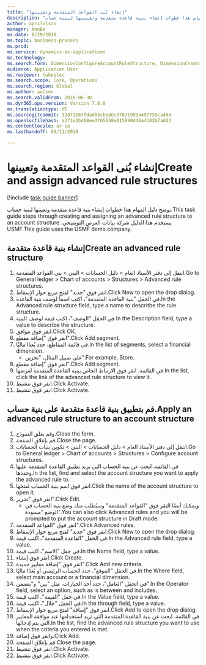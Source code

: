 ```yaml
--- 
title: "إنشاء بُنى القواعد المتقدمة وتعيينها"
description: "يوضح دليل المهام هذا خطوات إنشاء بنية قاعدة متقدمة وتعيينها لبنية حساب."
author: aprilolson
manager: AnnBe
ms.date: 8/29/2018
ms.topic: business-process
ms.prod: 
ms.service: dynamics-ax-applications
ms.technology: 
ms.search.form: DimensionConfigureAccountRuleStructure, DimensionCreateAccountRuleStructure, DimensionHierarchyAddLevel, DimensionHierarchyConstraintActivate, DimensionConfigureAccountStructure, DimensionConfigureAccountRule, DimensionCreateAccountRule, DimensionSelectAccountRuleStructure
audience: Application User
ms.reviewer: twheeloc
ms.search.scope: Core, Operations
ms.search.region: Global
ms.author: aolson
ms.search.validFrom: 2016-06-30
ms.dyn365.ops.version: Version 7.0.0
ms.translationtype: HT
ms.sourcegitcommit: 32d71167fdad65cb1dec37671999a497759ca484
ms.openlocfilehash: a371e2bd08ee3f65658e015990d46a430267add2
ms.contentlocale: ar-sa
ms.lasthandoff: 09/11/2018

---
```

# <a name="create-and-assign-advanced-rule-structures"></a><span data-ttu-id="8e6e2-103">إنشاء بُنى القواعد المتقدمة وتعيينها</span><span class="sxs-lookup"><span data-stu-id="8e6e2-103">Create and assign advanced rule structures</span></span>

[!include [task guide banner](../../includes/task-guide-banner.md)]

<span data-ttu-id="8e6e2-104">يوضح دليل المهام هذا خطوات إنشاء بنية قاعدة متقدمة وتعيينها لبنية حساب.</span><span class="sxs-lookup"><span data-stu-id="8e6e2-104">This task guide steps through creating and assigning an advanced rule structure to an account structure.</span></span> <span data-ttu-id="8e6e2-105">يستخدم هذا الدليل شركة بيانات العرض التوضيحي USMF.</span><span class="sxs-lookup"><span data-stu-id="8e6e2-105">This guide uses the USMF demo company.</span></span>


## <a name="create-an-advanced-rule-structure"></a><span data-ttu-id="8e6e2-106">إنشاء بنية قاعدة متقدمة</span><span class="sxs-lookup"><span data-stu-id="8e6e2-106">Create an advanced rule structure</span></span>
1. <span data-ttu-id="8e6e2-107">انتقل إلى دفتر الأستاذ العام > دليل الحسابات > البني > بنى القواعد المتقدمة.</span><span class="sxs-lookup"><span data-stu-id="8e6e2-107">Go to General ledger > Chart of accounts > Structures > Advanced rule structures.</span></span>
2. <span data-ttu-id="8e6e2-108">انقر فوق "جديد" لفتح مربع حوار الإسقاط‬.</span><span class="sxs-lookup"><span data-stu-id="8e6e2-108">Click New to open the drop dialog.</span></span>
3. <span data-ttu-id="8e6e2-109">في الحقل "بنية القاعدة المتقدمة"، اكتب اسماً لوصف بنية القاعدة.</span><span class="sxs-lookup"><span data-stu-id="8e6e2-109">In the Advanced rule structure field, type a name to descritbe the rule structure.</span></span>
4. <span data-ttu-id="8e6e2-110">في الحقل "الوصف"، اكتب قيمة لوصف البنية.</span><span class="sxs-lookup"><span data-stu-id="8e6e2-110">In the Description field, type a value to describe the structure.</span></span>
5. <span data-ttu-id="8e6e2-111">انقر فوق موافق.</span><span class="sxs-lookup"><span data-stu-id="8e6e2-111">Click OK.</span></span>
6. <span data-ttu-id="8e6e2-112">انقر فوق "إضافة مقطع".</span><span class="sxs-lookup"><span data-stu-id="8e6e2-112">Click Add segment.</span></span>
7. <span data-ttu-id="8e6e2-113">في قائمة المقاطع، حدد بُعدًا ماليًا.</span><span class="sxs-lookup"><span data-stu-id="8e6e2-113">In the list of segments, select a financial dimension.</span></span>
    * <span data-ttu-id="8e6e2-114">على سبيل المثال، "تخزين".</span><span class="sxs-lookup"><span data-stu-id="8e6e2-114">For example, Store.</span></span>  
8. <span data-ttu-id="8e6e2-115">انقر فوق "إضافة مقطع".</span><span class="sxs-lookup"><span data-stu-id="8e6e2-115">Click Add segment.</span></span>
9. <span data-ttu-id="8e6e2-116">في القائمة، انقر فوق الارتباط الخاص ببنية القاعدة المتقدمة لعرضها.</span><span class="sxs-lookup"><span data-stu-id="8e6e2-116">In the list, click the link of the advanced rule structure to view it.</span></span>
10. <span data-ttu-id="8e6e2-117">انقر فوق تنشيط.</span><span class="sxs-lookup"><span data-stu-id="8e6e2-117">Click Activate.</span></span>
11. <span data-ttu-id="8e6e2-118">انقر فوق تنشيط.</span><span class="sxs-lookup"><span data-stu-id="8e6e2-118">Click Activate.</span></span>

## <a name="apply-an-advanced-rule-structure-to-an-account-structure"></a><span data-ttu-id="8e6e2-119">قم بتطبيق بنية قاعدة متقدمة على بنية حساب.</span><span class="sxs-lookup"><span data-stu-id="8e6e2-119">Apply an advanced rule structure to an account structure</span></span>
1. <span data-ttu-id="8e6e2-120">وقم بغلق النموذج.</span><span class="sxs-lookup"><span data-stu-id="8e6e2-120">Close the form.</span></span>
2. <span data-ttu-id="8e6e2-121">قم بإغلاق الصفحة.</span><span class="sxs-lookup"><span data-stu-id="8e6e2-121">Close the page.</span></span>
3. <span data-ttu-id="8e6e2-122">انتقل إلى دفتر الأستاذ العام > دليل الحسابات > البنى > تكوين بنيات الحسابات.</span><span class="sxs-lookup"><span data-stu-id="8e6e2-122">Go to General ledger > Chart of accounts > Structures > Configure account structures.</span></span>
4. <span data-ttu-id="8e6e2-123">في القائمة، ابحث عن بنية الحساب التي تريد تطبيق القاعدة المتقدمة عليها وحددها.</span><span class="sxs-lookup"><span data-stu-id="8e6e2-123">In the list, find and select the account structure you want to apply the advanced rule to.</span></span>
5. <span data-ttu-id="8e6e2-124">انقر فوق اسم بنية الحساب لفتحها.</span><span class="sxs-lookup"><span data-stu-id="8e6e2-124">Click the name of the account structure to open it.</span></span>
6. <span data-ttu-id="8e6e2-125">انقر فوق "تحرير".</span><span class="sxs-lookup"><span data-stu-id="8e6e2-125">Click Edit.</span></span>
    * <span data-ttu-id="8e6e2-126">ويمكنك أيضًا النقر فوق "القواعد المتقدمة" وسيُطلب منك وضع بنية الحساب في الوضع "مسودة".</span><span class="sxs-lookup"><span data-stu-id="8e6e2-126">You can also click Advanced rules and you will be prompted to put the account structure in Draft mode.</span></span>  
7. <span data-ttu-id="8e6e2-127">انقر فوق "القواعد المتقدمة".</span><span class="sxs-lookup"><span data-stu-id="8e6e2-127">Click Advanced rules.</span></span>
8. <span data-ttu-id="8e6e2-128">انقر فوق "جديد" لفتح مربع حوار الإسقاط‬.</span><span class="sxs-lookup"><span data-stu-id="8e6e2-128">Click New to open the drop dialog.</span></span>
9. <span data-ttu-id="8e6e2-129">في الحقل "القاعدة المتقدمة"، اكتب قيمة.</span><span class="sxs-lookup"><span data-stu-id="8e6e2-129">In the Advanced rule field, type a value.</span></span>
10. <span data-ttu-id="8e6e2-130">في حقل "الاسم"، اكتب قيمة.</span><span class="sxs-lookup"><span data-stu-id="8e6e2-130">In the Name field, type a value.</span></span>
11. <span data-ttu-id="8e6e2-131">انقر فوق إنشاء.</span><span class="sxs-lookup"><span data-stu-id="8e6e2-131">Click Create.</span></span>
12. <span data-ttu-id="8e6e2-132">انقر فوق "إضافة معايير جديدة".</span><span class="sxs-lookup"><span data-stu-id="8e6e2-132">Click Add new criteria.</span></span>
13. <span data-ttu-id="8e6e2-133">في الحقل "الموقع"، حدد الحساب الرئيسي أو بُعدًا ماليًا.</span><span class="sxs-lookup"><span data-stu-id="8e6e2-133">In the Where field, select main account or a financial dimension.</span></span>
14. <span data-ttu-id="8e6e2-134">في الحقل "العامل"، حدد أحد الخيارات، مثل "بين" و"يتضمن".</span><span class="sxs-lookup"><span data-stu-id="8e6e2-134">In the Operator field, select an option, such as is between and includes.</span></span>
15. <span data-ttu-id="8e6e2-135">في حقل "القيمة"، اكتب قيمة.</span><span class="sxs-lookup"><span data-stu-id="8e6e2-135">In the Value field, type a value.</span></span>
16. <span data-ttu-id="8e6e2-136">في الحقل "خلال"، اكتب قيمة.</span><span class="sxs-lookup"><span data-stu-id="8e6e2-136">In the through field, type a value.</span></span>
17. <span data-ttu-id="8e6e2-137">انقر فوق "إضافة" لفتح مربع حوار الإسقاط‬.</span><span class="sxs-lookup"><span data-stu-id="8e6e2-137">Click Add to open the drop dialog.</span></span>
18. <span data-ttu-id="8e6e2-138">في القائمة، ابحث عن بنية القاعدة المتقدمة التي تريد استخدامها عند موافقة المعايير التي يتم إدخالها.</span><span class="sxs-lookup"><span data-stu-id="8e6e2-138">In the list, find the advanced rule structure you want to use when the criteria you entered is met.</span></span>
19. <span data-ttu-id="8e6e2-139">وانقر فوق إضافة.</span><span class="sxs-lookup"><span data-stu-id="8e6e2-139">Click Add.</span></span>
20. <span data-ttu-id="8e6e2-140">قم بإغلاق الصفحة.</span><span class="sxs-lookup"><span data-stu-id="8e6e2-140">Close the page.</span></span>
21. <span data-ttu-id="8e6e2-141">انقر فوق تنشيط.</span><span class="sxs-lookup"><span data-stu-id="8e6e2-141">Click Activate.</span></span>
22. <span data-ttu-id="8e6e2-142">انقر فوق تنشيط.</span><span class="sxs-lookup"><span data-stu-id="8e6e2-142">Click Activate.</span></span>


